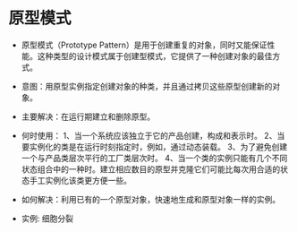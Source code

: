 #  原型模式

* 原型模式（Prototype Pattern）是用于创建重复的对象，同时又能保证性能。这种类型的设计模式属于创建型模式，它提供了一种创建对象的最佳方式。
* 意图：用原型实例指定创建对象的种类，并且通过拷贝这些原型创建新的对象。
* 主要解决：在运行期建立和删除原型。
* 何时使用： 1、当一个系统应该独立于它的产品创建，构成和表示时。 2、当要实例化的类是在运行时刻指定时，例如，通过动态装载。 3、为了避免创建一个与产品类层次平行的工厂类层次时。 4、当一个类的实例只能有几个不同状态组合中的一种时。建立相应数目的原型并克隆它们可能比每次用合适的状态手工实例化该类更方便一些。
* 如何解决：利用已有的一个原型对象，快速地生成和原型对象一样的实例。

* 实例: 细胞分裂
